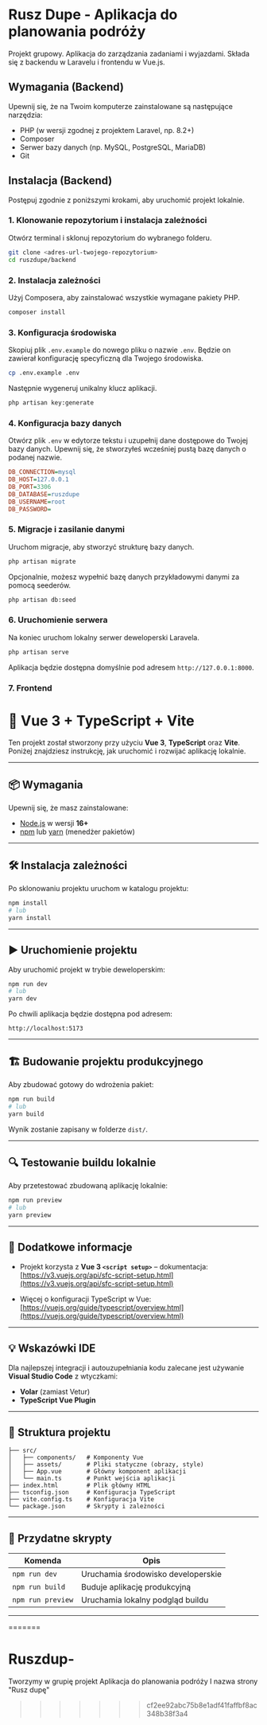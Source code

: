 # Rusz Dupe - Aplikacja do planowania podróży

Projekt grupowy. Aplikacja do zarządzania zadaniami i wyjazdami. Składa się z backendu w Laravelu i frontendu w Vue.js.

## Wymagania (Backend)

Upewnij się, że na Twoim komputerze zainstalowane są następujące narzędzia:
- PHP (w wersji zgodnej z projektem Laravel, np. 8.2+)
- Composer
- Serwer bazy danych (np. MySQL, PostgreSQL, MariaDB)
- Git

## Instalacja (Backend)

Postępuj zgodnie z poniższymi krokami, aby uruchomić projekt lokalnie.

### 1. Klonowanie repozytorium i instalacja zależności

Otwórz terminal i sklonuj repozytorium do wybranego folderu.

```bash
git clone <adres-url-twojego-repozytorium>
cd ruszdupe/backend
```

### 2. Instalacja zależności

Użyj Composera, aby zainstalować wszystkie wymagane pakiety PHP.

```bash
composer install
```

### 3. Konfiguracja środowiska

Skopiuj plik `.env.example` do nowego pliku o nazwie `.env`. Będzie on zawierał konfigurację specyficzną dla Twojego środowiska.

```bash
cp .env.example .env
```

Następnie wygeneruj unikalny klucz aplikacji.

```bash
php artisan key:generate
```

### 4. Konfiguracja bazy danych

Otwórz plik `.env` w edytorze tekstu i uzupełnij dane dostępowe do Twojej bazy danych. Upewnij się, że stworzyłeś wcześniej pustą bazę danych o podanej nazwie.

```ini
DB_CONNECTION=mysql
DB_HOST=127.0.0.1
DB_PORT=3306
DB_DATABASE=ruszdupe
DB_USERNAME=root
DB_PASSWORD=
```

### 5. Migracje i zasilanie danymi

Uruchom migracje, aby stworzyć strukturę bazy danych.

```bash
php artisan migrate
```

Opcjonalnie, możesz wypełnić bazę danych przykładowymi danymi za pomocą seederów.

```bash
php artisan db:seed
```

### 6. Uruchomienie serwera

Na koniec uruchom lokalny serwer deweloperski Laravela.

```bash
php artisan serve
```

Aplikacja będzie dostępna domyślnie pod adresem `http://127.0.0.1:8000`.

### 7. Frontend

# 🚀 Vue 3 + TypeScript + Vite

Ten projekt został stworzony przy użyciu **Vue 3**, **TypeScript** oraz **Vite**.  
Poniżej znajdziesz instrukcję, jak uruchomić i rozwijać aplikację lokalnie.

---

## 📦 Wymagania

Upewnij się, że masz zainstalowane:

- [Node.js](https://nodejs.org/) w wersji **16+**  
- [npm](https://www.npmjs.com/) lub [yarn](https://yarnpkg.com/) (menedżer pakietów)

---

## 🛠️ Instalacja zależności

Po sklonowaniu projektu uruchom w katalogu projektu:

```bash
npm install
# lub
yarn install
```

---

## ▶️ Uruchomienie projektu

Aby uruchomić projekt w trybie deweloperskim:

```bash
npm run dev
# lub
yarn dev
```

Po chwili aplikacja będzie dostępna pod adresem:
```
http://localhost:5173
```

---

## 🏗️ Budowanie projektu produkcyjnego

Aby zbudować gotowy do wdrożenia pakiet:

```bash
npm run build
# lub
yarn build
```

Wynik zostanie zapisany w folderze `dist/`.

---

## 🔍 Testowanie buildu lokalnie

Aby przetestować zbudowaną aplikację lokalnie:

```bash
npm run preview
# lub
yarn preview
```

---

## 🧩 Dodatkowe informacje

- Projekt korzysta z **Vue 3 `<script setup>`** – dokumentacja:  
  [https://v3.vuejs.org/api/sfc-script-setup.html](https://v3.vuejs.org/api/sfc-script-setup.html)

- Więcej o konfiguracji TypeScript w Vue:  
  [https://vuejs.org/guide/typescript/overview.html](https://vuejs.org/guide/typescript/overview.html)

---

## 💡 Wskazówki IDE

Dla najlepszej integracji i autouzupełniania kodu zalecane jest używanie **Visual Studio Code** z wtyczkami:
- **Volar** (zamiast Vetur)
- **TypeScript Vue Plugin**

---

## 📁 Struktura projektu

```
├── src/
│   ├── components/   # Komponenty Vue
│   ├── assets/       # Pliki statyczne (obrazy, style)
│   ├── App.vue       # Główny komponent aplikacji
│   └── main.ts       # Punkt wejścia aplikacji
├── index.html        # Plik główny HTML
├── tsconfig.json     # Konfiguracja TypeScript
├── vite.config.ts    # Konfiguracja Vite
└── package.json      # Skrypty i zależności
```

---

## 🧰 Przydatne skrypty

| Komenda              | Opis                              |
|----------------------|------------------------------------|
| `npm run dev`        | Uruchamia środowisko developerskie |
| `npm run build`      | Buduje aplikację produkcyjną       |
| `npm run preview`    | Uruchamia lokalny podgląd buildu   |

---

=======
# Ruszdup-
Tworzymy w grupię projekt Aplikacja do planowania podróży I nazwa strony "Rusz dupę"
>>>>>>> cf2ee92abc75b8e1adf41faffbf8ac348b38f3a4
